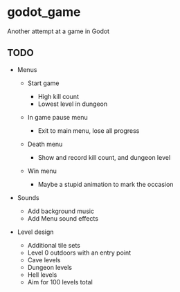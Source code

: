 # godot_game
Another attempt at a game in Godot

## TODO
* Menus
  * Start game
    * High kill count
    * Lowest level in dungeon

  * In game pause menu
    * Exit to main menu, lose all progress
  
  * Death menu
    * Show and record kill count, and dungeon level

  * Win menu
	* Maybe a stupid animation to mark the occasion

* Sounds
  * Add background music
  * Add Menu sound effects

* Level design
  * Additional tile sets
  * Level 0 outdoors with an entry point
  * Cave levels
  * Dungeon levels
  * Hell levels
  * Aim for 100 levels total
